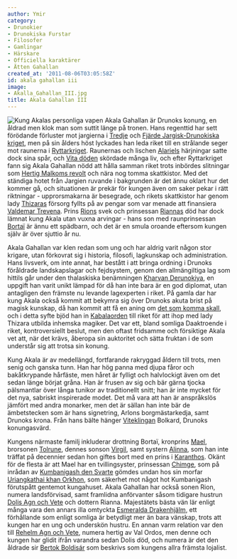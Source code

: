 ```yaml
---
author: Ymir
category:
- Drunokier
- Drunokiska Furstar
- Filosofer
- Gamlingar
- Härskare
- Officiella karaktärer
- Ätten Gahallan
created_at: '2011-08-06T03:05:58Z'
id: akala gahallan iii
image:
- Akalla_Gahallan_III.jpg
title: Akala Gahallan III
---
```

![Kung Akalas personliga vapen] Akala Gahallan är Drunoks konung, en åldrad men klok man som suttit länge på tronen. Hans regenttid har sett förödande förluster mot jargierna i [Tredje] och [Fjärde Jargisk-Drunokiska kriget], men på sin ålders höst lyckades han leda riket till en strålande seger mot raunerna i [Ryttarkriget]. Raunernas och lischen [Alariels] härjningar satte dock sina spår, och [Vita döden] skördade många liv, och efter Ryttarkriget fann sig Akala Gahallan nödd att hålla samman riket trots inbördes slitningar som [Hertig Malkoms revolt] och nära nog tomma skattkistor. Med det ständiga hotet från Jargien ruvande i bakgrunden är det ännu oklart hur det kommer gå, och situationen är prekär för kungen även om saker pekar i rätt riktningar - upprorsmakarna är besegrade, och rikets skattkistor har genom lady [Thizaras] försorg fyllts på av pengar som var menade att finansiera [Valdemar Trevena]. Prins [Rions] svek och prinsessan [Riannas] död har dock lämnat kung Akala utan vuxna arvingar - hans son med raunprinsessan [Bortaï] är ännu ett spädbarn, och det är en smula oroande eftersom kungen själv är över sjuttio år nu.

Akala Gahallan var klen redan som ung och har aldrig varit någon stor krigare, utan förkovrat sig i historia, filosofi, lagkunskap och administration. Hans livsverk, om inte annat, har bestått i att bringa ordning i Drunoks föråldrade landskapslagar och fejdsystem, genom den allmängiltiga lag som hittils går under den thalaskiska benämningen [Kharvan Derunokiya], en uppgift han varit unikt lämpad för då han inte bara är en god diplomat, utan antagligen den främste nu levande lagexperten i riket. På gamla dar har kung Akala också kommit att bekymra sig över Drunoks akuta brist på magisk kunskap, då han kommit att få en aning om [det som komma skall], och i detta syfte bjöd han in [Kabalaorden] till riket för att ihop med lady Thizara utbilda inhemska magiker. Det var ett, bland somliga Daaktroende i riket, kontroversiellt beslut, men den oftast fridsamme och försiktige Akala vet att, när det krävs, åberopa sin auktoritet och sätta fruktan i de som understår sig att trotsa sin konung.

Kung Akala är av medellängd, fortfarande rakryggad åldern till trots, men senig och ganska tunn. Han har hög panna med djupa fåror och bakåtkrypande hårfäste, men håret är fylligt och halvlockigt även om det sedan länge börjat gråna. Han är frusen av sig och bär gärna tjocka pälsmantlar över långa tunikor av traditionellt snitt; han är inte mycket för det nya, sabriskt inspirerade modet. Det må vara att han är anspråkslös jämfört med andra monarker, men det är sällan han inte bär de ämbetstecken som är hans signetring, Arlons borgmästarkedja, samt Drunoks krona. Från hans bälte hänger [Viteklingan] Bolkard, Drunoks konungasvärd.

Kungens närmaste familj inkluderar drottning Bortaï, kronprins [Mael], brorsonen [Tolrune], dennes sonson [Virgil], samt systern [Alinna], som han inte träffat på decennier sedan hon giftes bort med en prins i [Karanthos]. Okänt för de flesta är att Mael har en tvillingsyster, prinsessan [Chimge], som på inrådan av [Kumbanigash den Svarte] gömdes undan hos sin morfar [Uriangkathai khan Orkhon], som säkerhet mot något hot Kumbanigash förutspått gentemot kungahuset. Akala Gahallan har också sonen Rion, numera landsförvisad, samt framlidna anförvanter såsom tidigare hustrun [Dolis Agn och Vete] och dottern Rianna. Majestätets bästa vän lär enligt många vara den annars illa omtyckta [Esmeralda Drakenhjälm], ett förhållande som enligt somliga är betydligt mer än bara vänskap, trots att kungen har en ung och underskön hustru. En annan varm relation var den till [Rehelm Agn och Vete], numera hertig av Val Ordos, men denne och kungen har glidit ifrån varandra sedan Dolis död, och numera är det den åldrade sir [Bertok Boldisár] som beskrivs som kungens allra främsta lojalist.

  [Kung Akalas personliga vapen]: Akalla_Gahallan_III.jpg "Kung Akalas personliga vapen"
  [Tredje]: Tredje_Jargisk-Drunokiska_kriget
  [Fjärde Jargisk-Drunokiska kriget]: Fjärde_Jargisk-Drunokiska_kriget
  [Ryttarkriget]: Ryttarkriget
  [Alariels]: Alariel_Stålvinge
  [Vita döden]: Vita_döden
  [Hertig Malkoms revolt]: Hertig_Malkoms_revolt
  [Thizaras]: Thizaras
  [Valdemar Trevena]: Valdemar_Trevena
  [Rions]: Rion_Gahallan
  [Riannas]: Rianna_av_Arlon
  [Bortaï]: Bortaï_den_Fagra
  [Kharvan Derunokiya]: Kharvan_Derunokiya
  [det som komma skall]: Peripetierna
  [Kabalaorden]: Kabalaorden
  [Viteklingan]: Viteklingorna
  [Mael]: Mael_Gahallan
  [Tolrune]: Tolrune_Gahallan
  [Virgil]: Virgil_Gahallan
  [Alinna]: Alinna_av_Arlon
  [Karanthos]: Karanthos
  [Chimge]: Chimge
  [Kumbanigash den Svarte]: Kumbanigash_den_Svarte
  [Uriangkathai khan Orkhon]: Uriangkathai_khan_Orkhon
  [Dolis Agn och Vete]: Dolis_Agn_och_Vete
  [Esmeralda Drakenhjälm]: Esmeralda_Drakenhjälm
  [Rehelm Agn och Vete]: Rehelm_Agn_och_Vete
  [Bertok Boldisár]: Bertok_Boldisár